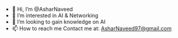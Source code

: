 - 👋 Hi, I’m @AsharNaveed
- 👀 I’m interested in AI & Networking
- 💞️ I’m looking to gain knowledge on AI
- 📫 How to reach me Contact me at: AsharNaveed97@gmail.com

<!---
AsharNaveed/AsharNaveed is a ✨ special ✨ repository because its `README.md` (this file) appears on your GitHub profile.
You can click the Preview link to take a look at your changes.
--->
